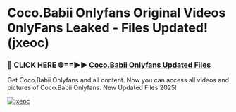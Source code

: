 # Coco.Babii Onlyfans Original Videos 0nlyFans Leaked - Files Updated! (jxeoc)

<h3>🔴 CLICK HERE 🌐==►► <a href="https://tinyurl.com/2m67pmp6" rel="nofollow">Coco.Babii Onlyfans Updated Files</a></h3>

Get Coco.Babii Onlyfans and all content. Now you can access all videos and pictures of Coco.Babii Onlyfans. New Updated Files 2025!

[![jxeoc](https://i.imgur.com/H4QAA4z.gif)](https://tinyurl.com/2m67pmp6)